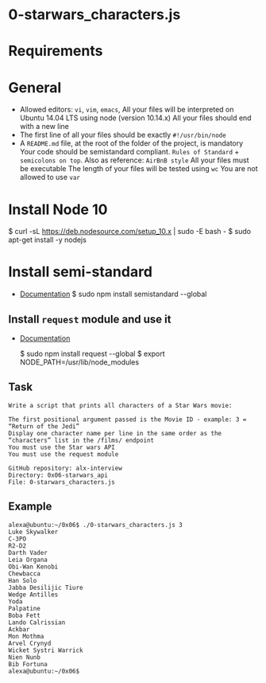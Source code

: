 # 0-starwars_characters.js

# Requirements
# General
*   Allowed editors: `vi`, `vim`, `emacs`,
    All your files will be interpreted on Ubuntu 14.04 LTS using node (version 10.14.x)
    All your files should end with a new line
*   The first line of all your files should be exactly `#!/usr/bin/node`
*    A `README.md` file, at the root of the folder of the project, is mandatory
    Your code should be semistandard compliant. `Rules of Standard` + `semicolons on top`. Also as reference: `AirBnB style`
    All your files must be executable
    The length of your files will be tested using `wc`
    You are not allowed to use `var`

# Install Node 10
$ curl -sL https://deb.nodesource.com/setup_10.x | sudo -E bash -
$ sudo apt-get install -y nodejs

# Install semi-standard
* [Documentation](https://github.com/standard/semistandard)
    $ sudo npm install semistandard --global

## Install `request` module and use it
* [Documentation](https://github.com/request/request)

    $ sudo npm install request --global
    $ export NODE_PATH=/usr/lib/node_modules

## Task
    Write a script that prints all characters of a Star Wars movie:

    The first positional argument passed is the Movie ID - example: 3 = “Return of the Jedi”
    Display one character name per line in the same order as the “characters” list in the /films/ endpoint
    You must use the Star wars API
    You must use the request module

    GitHub repository: alx-interview
    Directory: 0x06-starwars_api
    File: 0-starwars_characters.js

## Example
    alexa@ubuntu:~/0x06$ ./0-starwars_characters.js 3
    Luke Skywalker
    C-3PO
    R2-D2
    Darth Vader
    Leia Organa
    Obi-Wan Kenobi
    Chewbacca
    Han Solo
    Jabba Desilijic Tiure
    Wedge Antilles
    Yoda
    Palpatine
    Boba Fett
    Lando Calrissian
    Ackbar
    Mon Mothma
    Arvel Crynyd
    Wicket Systri Warrick
    Nien Nunb
    Bib Fortuna
    alexa@ubuntu:~/0x06$ 